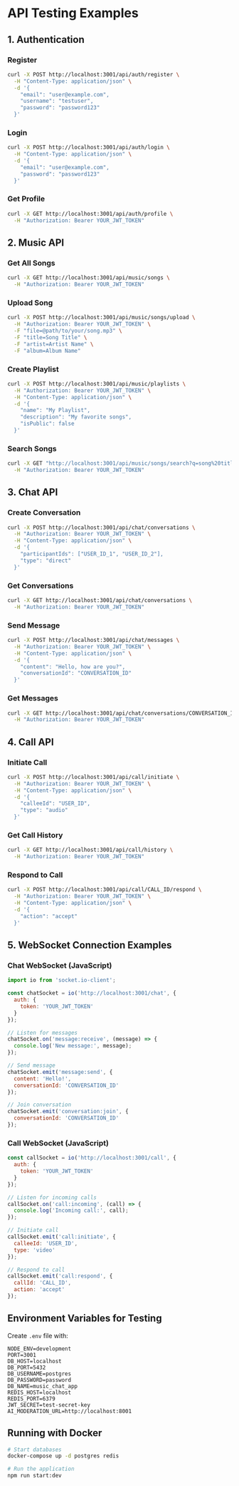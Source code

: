 # API Testing Examples

## 1. Authentication

### Register
```bash
curl -X POST http://localhost:3001/api/auth/register \
  -H "Content-Type: application/json" \
  -d '{
    "email": "user@example.com",
    "username": "testuser",
    "password": "password123"
  }'
```

### Login
```bash
curl -X POST http://localhost:3001/api/auth/login \
  -H "Content-Type: application/json" \
  -d '{
    "email": "user@example.com",
    "password": "password123"
  }'
```

### Get Profile
```bash
curl -X GET http://localhost:3001/api/auth/profile \
  -H "Authorization: Bearer YOUR_JWT_TOKEN"
```

## 2. Music API

### Get All Songs
```bash
curl -X GET http://localhost:3001/api/music/songs \
  -H "Authorization: Bearer YOUR_JWT_TOKEN"
```

### Upload Song
```bash
curl -X POST http://localhost:3001/api/music/songs/upload \
  -H "Authorization: Bearer YOUR_JWT_TOKEN" \
  -F "file=@path/to/your/song.mp3" \
  -F "title=Song Title" \
  -F "artist=Artist Name" \
  -F "album=Album Name"
```

### Create Playlist
```bash
curl -X POST http://localhost:3001/api/music/playlists \
  -H "Authorization: Bearer YOUR_JWT_TOKEN" \
  -H "Content-Type: application/json" \
  -d '{
    "name": "My Playlist",
    "description": "My favorite songs",
    "isPublic": false
  }'
```

### Search Songs
```bash
curl -X GET "http://localhost:3001/api/music/songs/search?q=song%20title" \
  -H "Authorization: Bearer YOUR_JWT_TOKEN"
```

## 3. Chat API

### Create Conversation
```bash
curl -X POST http://localhost:3001/api/chat/conversations \
  -H "Authorization: Bearer YOUR_JWT_TOKEN" \
  -H "Content-Type: application/json" \
  -d '{
    "participantIds": ["USER_ID_1", "USER_ID_2"],
    "type": "direct"
  }'
```

### Get Conversations
```bash
curl -X GET http://localhost:3001/api/chat/conversations \
  -H "Authorization: Bearer YOUR_JWT_TOKEN"
```

### Send Message
```bash
curl -X POST http://localhost:3001/api/chat/messages \
  -H "Authorization: Bearer YOUR_JWT_TOKEN" \
  -H "Content-Type: application/json" \
  -d '{
    "content": "Hello, how are you?",
    "conversationId": "CONVERSATION_ID"
  }'
```

### Get Messages
```bash
curl -X GET http://localhost:3001/api/chat/conversations/CONVERSATION_ID/messages \
  -H "Authorization: Bearer YOUR_JWT_TOKEN"
```

## 4. Call API

### Initiate Call
```bash
curl -X POST http://localhost:3001/api/call/initiate \
  -H "Authorization: Bearer YOUR_JWT_TOKEN" \
  -H "Content-Type: application/json" \
  -d '{
    "calleeId": "USER_ID",
    "type": "audio"
  }'
```

### Get Call History
```bash
curl -X GET http://localhost:3001/api/call/history \
  -H "Authorization: Bearer YOUR_JWT_TOKEN"
```

### Respond to Call
```bash
curl -X POST http://localhost:3001/api/call/CALL_ID/respond \
  -H "Authorization: Bearer YOUR_JWT_TOKEN" \
  -H "Content-Type: application/json" \
  -d '{
    "action": "accept"
  }'
```

## 5. WebSocket Connection Examples

### Chat WebSocket (JavaScript)
```javascript
import io from 'socket.io-client';

const chatSocket = io('http://localhost:3001/chat', {
  auth: {
    token: 'YOUR_JWT_TOKEN'
  }
});

// Listen for messages
chatSocket.on('message:receive', (message) => {
  console.log('New message:', message);
});

// Send message
chatSocket.emit('message:send', {
  content: 'Hello!',
  conversationId: 'CONVERSATION_ID'
});

// Join conversation
chatSocket.emit('conversation:join', {
  conversationId: 'CONVERSATION_ID'
});
```

### Call WebSocket (JavaScript)
```javascript
const callSocket = io('http://localhost:3001/call', {
  auth: {
    token: 'YOUR_JWT_TOKEN'
  }
});

// Listen for incoming calls
callSocket.on('call:incoming', (call) => {
  console.log('Incoming call:', call);
});

// Initiate call
callSocket.emit('call:initiate', {
  calleeId: 'USER_ID',
  type: 'video'
});

// Respond to call
callSocket.emit('call:respond', {
  callId: 'CALL_ID',
  action: 'accept'
});
```

## Environment Variables for Testing

Create `.env` file with:
```env
NODE_ENV=development
PORT=3001
DB_HOST=localhost
DB_PORT=5432
DB_USERNAME=postgres
DB_PASSWORD=password
DB_NAME=music_chat_app
REDIS_HOST=localhost
REDIS_PORT=6379
JWT_SECRET=test-secret-key
AI_MODERATION_URL=http://localhost:8001
```

## Running with Docker

```bash
# Start databases
docker-compose up -d postgres redis

# Run the application
npm run start:dev
```
